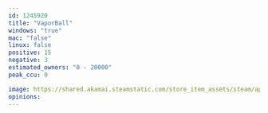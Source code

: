 ```yaml
---
id: 1245920
title: "VaporBall"
windows: "true"
mac: "false"
linux: false
positive: 15
negative: 3
estimated_owners: "0 - 20000"
peak_ccu: 0

image: https://shared.akamai.steamstatic.com/store_item_assets/steam/apps/1245920/header.jpg?t=1728909238
opinions:
---
```

